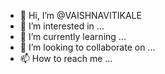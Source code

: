 - 👋 Hi, I’m @VAISHNAVITIKALE
- 👀 I’m interested in ...
- 🌱 I’m currently learning ...
- 💞️ I’m looking to collaborate on ...
- 📫 How to reach me ...

<!---
VAISHNAVITIKALE/VAISHNAVITIKALE is a ✨ special ✨ repository because its `README.md` (this file) appears on your GitHub profile.
You can click the Preview link to take a look at your changes.
--->
